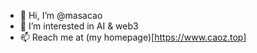 - 👋 Hi, I’m @masacao
- 👀 I’m interested in AI & web3
- 📫 Reach me at (my homepage)[https://www.caoz.top]

<!---
masacao/masacao is a ✨ special ✨ repository because its `README.md` (this file) appears on your GitHub profile.
You can click the Preview link to take a look at your changes.
--->
